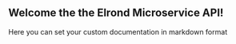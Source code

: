 ## Welcome the the Elrond Microservice API!

Here you can set your custom documentation in markdown format
